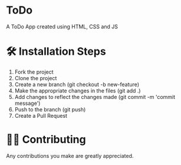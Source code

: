 # ToDo

A ToDo App created using HTML, CSS and JS

# 🛠️ Installation Steps

1. Fork the project
2. Clone the project
3. Create a new branch (git checkout -b new-feature)
4. Make the appropriate changes in the files (git add .)
5. Add changes to reflect the changes made (git commit -m 'commit message')
6. Push to the branch (git push)
7. Create a Pull Request

# 👨‍💻 Contributing

Any contributions you make are greatly appreciated.
